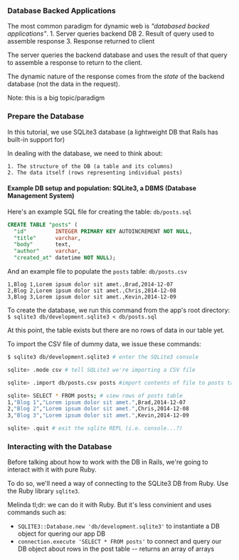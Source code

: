 ### Database Backed Applications

The most common paradigm for dynamic web is *"databased backed applications"*.
    1. Server queries backend DB
    2. Result of query used to assemble response
    3. Response returned to client

The server queries the backend database and uses the result of that query to assemble a response to return to the client.

The dynamic nature of the response comes from the *state* of the backend database (not the data in the request).

Note: this is a big topic/paradigm


### Prepare the Database

In this tutorial, we use SQLite3 database (a lightweight DB that Rails has built-in support for)

In dealing with the database, we need to think about:

    1. The structure of the DB (a table and its columns)
    2. The data itself (rows representing individual posts)


#### Example DB setup and population: SQLite3, a **DBMS** (Database Management System)

Here's an example SQL file for creating the table:
`db/posts.sql`
``` SQL
CREATE TABLE "posts" (
  "id"         INTEGER PRIMARY KEY AUTOINCREMENT NOT NULL,
  "title"      varchar,
  "body"       text,
  "author"     varchar,
  "created_at" datetime NOT NULL);
```

And an example file to populate the `posts` table:
`db/posts.csv`
```
1,Blog 1,Lorem ipsum dolor sit amet.,Brad,2014-12-07
2,Blog 2,Lorem ipsum dolor sit amet.,Chris,2014-12-08
3,Blog 3,Lorem ipsum dolor sit amet.,Kevin,2014-12-09
```

To create the database, we run this command from the app's root directory:
`$ sqlite3 db/development.sqlite3 < db/posts.sql`

At this point, the table exists but there are no rows of data in our table yet.

To import the CSV file of dummy data, we issue these commands:

``` bash
$ sqlite3 db/development.sqlite3 # enter the SQLite3 console

sqlite> .mode csv # tell SQLite3 we're importing a CSV file

sqlite> .import db/posts.csv posts #import contents of file to posts table

sqlite> SELECT * FROM posts; # view rows of posts table
1,"Blog 1","Lorem ipsum dolor sit amet.",Brad,2014-12-07
2,"Blog 2","Lorem ipsum dolor sit amet.",Chris,2014-12-08
3,"Blog 3","Lorem ipsum dolor sit amet.",Kevin,2014-12-09

sqlite> .quit # exit the sqlite REPL (i.e. console...?)
```


### Interacting with the Database

Before talking about how to work with the DB in Rails, we're going to interact with it with pure Ruby.

To do so, we'll need a way of connecting to the SQLite3 DB from Ruby. Use the Ruby library `sqlite3`.

Melinda tl;dr: we can do it with Ruby. But it's less convinient and uses commands such as:
- `SQLITE3::Database.new 'db/development.sqlite3'` to instantiate a DB object for quering our app DB
- `connection.execute 'SELECT * FROM posts'` to connect and query our DB object about rows in the post table -- returns an array of arrays


